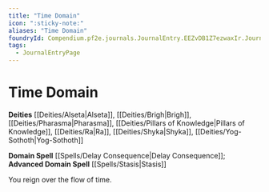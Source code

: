 ```yaml
---
title: "Time Domain"
icon: ":sticky-note:"
aliases: "Time Domain"
foundryId: Compendium.pf2e.journals.JournalEntry.EEZvDB1Z7ezwaxIr.JournalEntryPage.3P0NWwP3s7bIiidH
tags:
  - JournalEntryPage
---
```


# Time Domain
**Deities** [[Deities/Alseta|Alseta]], [[Deities/Brigh|Brigh]], [[Deities/Pharasma|Pharasma]], [[Deities/Pillars of Knowledge|Pillars of Knowledge]], [[Deities/Ra|Ra]], [[Deities/Shyka|Shyka]], [[Deities/Yog-Sothoth|Yog-Sothoth]]

**Domain Spell** [[Spells/Delay Consequence|Delay Consequence]]; **Advanced Domain Spell** [[Spells/Stasis|Stasis]]

You reign over the flow of time.